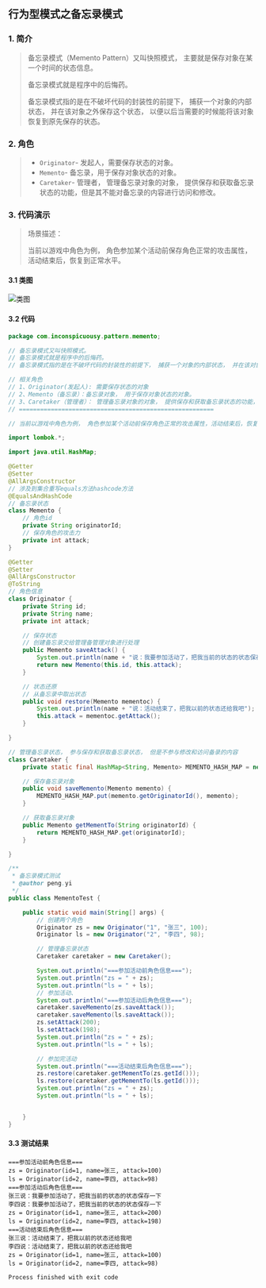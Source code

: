 ## 行为型模式之备忘录模式

### 1. 简介

> 备忘录模式（Memento Pattern）又叫快照模式， 主要就是保存对象在某一个时间的状态信息。
>
> 备忘录模式就是程序中的后悔药。
>
> 备忘录模式指的是在不破坏代码的封装性的前提下， 捕获一个对象的内部状态， 并在该对象之外保存这个状态， 以便以后当需要的时候能将该对象恢复到原先保存的状态。

### 2. 角色

> - `Originator`- 发起人，需要保存状态的对象。
> - `Memento`- 备忘录，用于保存对象状态的对象。
> - `Caretaker`- 管理者， 管理备忘录对象的对象， 提供保存和获取备忘录状态的功能，但是其不能对备忘录的内容进行访问和修改。

### 3. 代码演示

> 场景描述：
>
> 当前以游戏中角色为例， 角色参加某个活动前保存角色正常的攻击属性，活动结束后，恢复到正常水平。

#### 3.1 类图

![类图](https://raw.githubusercontent.com/inconspicuousy-start/image/master/1601262914.jpg)

#### 3.2 代码

```java
package com.inconspicuousy.pattern.memento;

// 备忘录模式又叫快照模式。
// 备忘录模式就是程序中的后悔药。
// 备忘录模式指的是在不破坏代码的封装性的前提下， 捕获一个对象的内部状态， 并在该对象之外保存这个状态， 以便以后当需要的时候能将该对象恢复到原先保存的状态。

// 相关角色
// 1、Originator(发起人): 需要保存状态的对象
// 2、Memento（备忘录）：备忘录对象， 用于保存对象状态的对象。
// 3、Caretaker（管理者）： 管理备忘录对象的对象， 提供保存和获取备忘录状态的功能，但是其不能对备忘录的内容进行访问和修改。
// =======================================================

// 当前以游戏中角色为例， 角色参加某个活动前保存角色正常的攻击属性，活动结束后，恢复到正常水平

import lombok.*;

import java.util.HashMap;

@Getter
@Setter
@AllArgsConstructor
// 涉及到集合重写equals方法hashcode方法
@EqualsAndHashCode
// 备忘录状态
class Memento {
    // 角色id
    private String originatorId;
    // 保存角色的攻击力
    private int attack;
}

@Getter
@Setter
@AllArgsConstructor
@ToString
// 角色信息
class Originator {
    private String id;
    private String name;
    private int attack;

    // 保存状态
    // 创建备忘录交给管理备管理对象进行处理
    public Memento saveAttack() {
        System.out.println(name + "说：我要参加活动了，把我当前的状态的状态保存一下");
        return new Memento(this.id, this.attack);
    }

    // 状态还原
    // 从备忘录中取出状态
    public void restore(Memento mementoc) {
        System.out.println(name + "说：活动结束了，把我以前的状态还给我吧");
        this.attack = mementoc.getAttack();
    }

}

// 管理备忘录状态， 参与保存和获取备忘录状态， 但是不参与修改和访问备录的内容
class Caretaker {
    private static final HashMap<String, Memento> MEMENTO_HASH_MAP = new HashMap<>();

    // 保存备忘录对象
    public void saveMemento(Memento memento) {
        MEMENTO_HASH_MAP.put(memento.getOriginatorId(), memento);
    }

    // 获取备忘录对象
    public Memento getMementTo(String originatorId) {
        return MEMENTO_HASH_MAP.get(originatorId);
    }

}

/**
 * 备忘录模式测试
 * @author peng.yi
 */
public class MementoTest {

    public static void main(String[] args) {
        // 创建两个角色
        Originator zs = new Originator("1", "张三", 100);
        Originator ls = new Originator("2", "李四", 98);

        // 管理备忘录状态
        Caretaker caretaker = new Caretaker();

        System.out.println("===参加活动前角色信息===");
        System.out.println("zs = " + zs);
        System.out.println("ls = " + ls);
        // 参加活动、
        System.out.println("===参加活动后角色信息===");
        caretaker.saveMemento(zs.saveAttack());
        caretaker.saveMemento(ls.saveAttack());
        zs.setAttack(200);
        ls.setAttack(198);
        System.out.println("zs = " + zs);
        System.out.println("ls = " + ls);

        // 参加完活动
        System.out.println("===活动结束后角色信息===");
        zs.restore(caretaker.getMementTo(zs.getId()));
        ls.restore(caretaker.getMementTo(ls.getId()));
        System.out.println("zs = " + zs);
        System.out.println("ls = " + ls);


    }
}
```

#### 3.3 测试结果

```shell
===参加活动前角色信息===
zs = Originator(id=1, name=张三, attack=100)
ls = Originator(id=2, name=李四, attack=98)
===参加活动后角色信息===
张三说：我要参加活动了，把我当前的状态的状态保存一下
李四说：我要参加活动了，把我当前的状态的状态保存一下
zs = Originator(id=1, name=张三, attack=200)
ls = Originator(id=2, name=李四, attack=198)
===活动结束后角色信息===
张三说：活动结束了，把我以前的状态还给我吧
李四说：活动结束了，把我以前的状态还给我吧
zs = Originator(id=1, name=张三, attack=100)
ls = Originator(id=2, name=李四, attack=98)

Process finished with exit code
```

